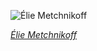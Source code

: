
![Élie Metchnikoff](https://upload.wikimedia.org/wikipedia/commons/thumb/5/5e/Professeur_Metchnikoff%2C_portrait_du_scientifique_dans_un_laboratoire_de_recherche.jpg/600px-Professeur_Metchnikoff%2C_portrait_du_scientifique_dans_un_laboratoire_de_recherche.jpg)

*[Élie Metchnikoff](https://wikipedia.org/wiki/File:Professeur_Metchnikoff,_portrait_du_scientifique_dans_un_laboratoire_de_recherche.jpg)*
